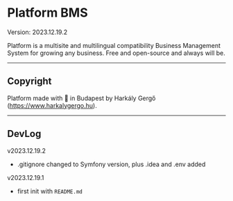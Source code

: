 # Platform BMS

Version: 2023.12.19.2

Platform is a multisite and multilingual compatibility Business Management System for growing any business. Free and open-source and always will be.

---
## Copyright

Platform made with :green_heart: in Budapest by Harkály Gergő (https://www.harkalygergo.hu).

---

## DevLog

v2023.12.19.2
- .gitignore changed to Symfony version, plus .idea and .env added

v2023.12.19.1
 - first init with `README.md`
